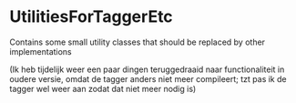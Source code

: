 # UtilitiesForTaggerEtc

Contains some small utility classes that should be replaced by other implementations

(Ik heb tijdelijk weer een paar dingen teruggedraaid naar functionaliteit in oudere versie, omdat de tagger anders niet meer compileert;
tzt pas ik de tagger wel weer aan zodat dat niet meer nodig is)
